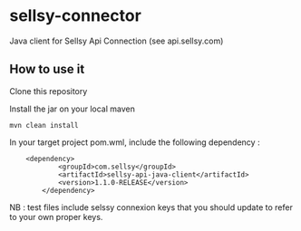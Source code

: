 # sellsy-connector
Java client for Sellsy Api Connection (see api.sellsy.com)

## How to use it

Clone this repository

Install the jar on your local maven

```
mvn clean install
```

In your target project pom.wml, include the following dependency :

```
	<dependency>
			<groupId>com.sellsy</groupId>
			<artifactId>sellsy-api-java-client</artifactId>
			<version>1.1.0-RELEASE</version>
		</dependency>
```
		
NB : test files include selssy connexion keys that you should update to refer to your own proper keys.
